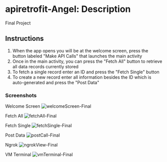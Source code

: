 # apiretrofit-Angel: Description
 Final Project

## Instructions
1. When the app opens you will be at the welcome screen, press the button labeled "Make API Calls" that launches the main activity
2. Once in the main activity, you can press the "Fetch All" button to retrieve all data records currently stored
3. To fetch a single record enter an ID and press the "Fetch Single" button
4. To create a new record enter all information besides the ID which is auto-generated and press the "Post Data"

### Screenshots
Welcome Screen
![welcomeScreen-Final](https://github.com/AngelHannah/apiretrofit-master/assets/87335534/0415f632-04ec-4f96-8bda-44a0e570b032)

Fetch All
![fetchAll-Final](https://github.com/AngelHannah/apiretrofit-master/assets/87335534/475aaee6-a137-4023-8603-f98254e22878)

Fetch Single
![fetchSingle-Final](https://github.com/AngelHannah/apiretrofit-master/assets/87335534/1eb1e9ea-5b5f-4b9e-bc2d-d055ce874400)

Post Data
![postCall-Final](https://github.com/AngelHannah/apiretrofit-master/assets/87335534/44785fb8-261a-4797-9428-6d8a76635bca)

Ngrok
![ngrokView-Final](https://github.com/AngelHannah/apiretrofit-master/assets/87335534/76709287-5358-4088-87a6-345eafb9e17d)

VM Terminal
![vmTerminal-Final](https://github.com/AngelHannah/apiretrofit-master/assets/87335534/ed7a6b2b-209d-4bad-9260-31ecc98ce83e)
